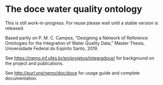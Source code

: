# The doce water quality ontology

This is still work-in-progress. For reuse please wait until a stable version is released.

Based partly on P. M. C. Campos, “Designing a Network of Reference Ontologies for the Integration of Water Quality Data,” Master Thesis, Universidade Federal do Espírito Santo, 2019. 

See <https://nemo.inf.ufes.br/en/projetos/integradoce/> for background on the project and publications. 

See <http://purl.org/nemo/doc/doce> for usage guide and complete documentation.

